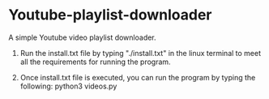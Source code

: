 # Youtube-playlist-downloader

A simple Youtube video playlist downloader.

1. Run the install.txt file by typing "./install.txt" in the linux terminal to meet all the requirements for running the program.

2. Once install.txt file is executed, you can run the program by typing the following:
       python3 videos.py <Youtube playlist link> <Path to the download directory>
